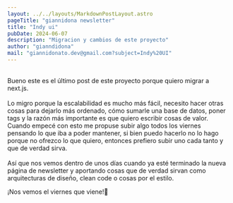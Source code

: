 ```yaml
---
layout: ../../layouts/MarkdownPostLayout.astro
pageTitle: "giannidona newsletter"
title: "Indy ui"
pubDate: 2024-06-07
description: "Migracion y cambios de este proyecto"
author: "gianndidona"
mail: "giannidonato.dev@gmail.com?subject=Indy%20UI"
---
```


<br>
Bueno este es el último post de este proyecto porque quiero migrar a next.js.
<br>
<br>
Lo migro porque la escalabilidad es mucho más fácil, necesito hacer otras cosas para dejarlo más ordenado, cómo sumarle una base de datos, poner tags y la razón más importante es que quiero escribir cosas de valor. Cuando empecé con esto me propuse subir algo todos los viernes pensando lo que iba a poder mantener, si bien puedo hacerlo no lo hago porque no ofrezco lo que quiero, entonces prefiero subir uno cada tanto y que de verdad sirva.
<br>
<br>
Así que nos vemos dentro de unos días cuando ya esté terminado la nueva página de newsletter y aportando cosas que de verdad sirvan como arquitecturas de diseño, clean code o cosas por el estilo.
<br>

¡Nos vemos el viernes que viene!🫡
